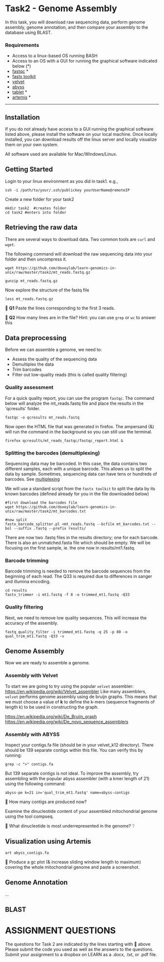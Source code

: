 # Task2 - Genome Assembly

In this task, you will download raw sequencing data, perform genome assembly, genome annotation, and then compare your assembly to the database using BLAST.

### Requirements

* Access to a linux-based OS running BASH
* Access to an OS with a GUI for running the graphical software indicated below (*)
* [fastqc](https://www.bioinformatics.babraham.ac.uk/projects/fastqc/) *
* [fastx toolkit](http://hannonlab.cshl.edu/fastx_toolkit/)
* [velvet](https://www.ebi.ac.uk/~zerbino/velvet/)
* [abyss](https://github.com/bcgsc/abyss)
* [tablet](https://ics.hutton.ac.uk/tablet/) *
* [artemis](http://sanger-pathogens.github.io/Artemis/Artemis/) *

---

## Installation

If you do not already have access to a GUI running the graphical software listed above, please install the software on your local machine. Once locally installed, you can download results off the linux server and locally visualize them on your own system.

All software used are available for Mac/Windows/Linux.

## Getting Started

Login to your linux environment as you did in task1. e.g.,

```
ssh -i /path/to/your/.ssh/publickey yourUserName@remoteIP
```

Create a new folder for your task2

```
mkdir task2  #creates folder
cd task2 #enters into folder
```

## Retrieving the raw data

There are several ways to download data. Two common tools are `curl` and `wget`.

The following command will download the raw sequencing data into your folder and then uncompress it.

```
wget https://github.com/doxeylab/learn-genomics-in-unix/raw/master/task2/mt_reads.fastq.gz

gunzip mt_reads.fastq.gz

```

Now explore the structure of the fastq file

```
less mt_reads.fastq.gz
```

:large_blue_circle: <b>Q1</b> Paste the lines corresponding to the first 3 reads.


:large_blue_circle: <b>Q2</b> How many lines are in the file? Hint: you can use `grep` or `wc` to answer this


## Data preprocessing

Before we can assemble a genome, we need to:

* Assess the quality of the sequencing data
* Demultiplex the data
* Trim barcodes
* Filter out low-quality reads (this is called quality filtering)

### Quality assessment
For a quick quality report, you can use the program `fastqc`.
The command below will analyze the mt_reads.fastq file and place the results in the 'qcresults' folder.

```
fastqc -o qcresults mt_reads.fastq
```

Now open the HTML file that was generated in firefox. The ampersand (&) will run the command in the background so you can still use the terminal.

```
firefox qcresults/mt_reads_fastqc/fastqc_report.html &
```

### Splitting the barcodes (demultiplexing)

Sequencing data may be barcoded. In this case, the data contains two different samples, each with a unique barcode.
This allows us to split the data by sample. Sometimes, sequencing data can have tens or hundreds of barcodes. See [multiplexing](https://www.illumina.com/science/technology/next-generation-sequencing/multiplex-sequencing.html)

We will use a standard script from the `fastx toolkit` to split the data by its known barcodes (defined already for you in the file downloaded below)

```
#first download the barcodes file
wget https://github.com/doxeylab/learn-genomics-in-unix/raw/master/task2/mt_barcodes.txt

#now split
fastx_barcode_splitter.pl <mt_reads.fastq --bcfile mt_barcodes.txt --bol --suffix .fastq --prefix results/
```

There are now two .fastq files in the results directory; one for each barcode.  There is also an unmatched.fasta file which should be empty.  We will be focusing on the first sample, ie. the one now in results/mt1.fastq.

### Barcode trimming

Barcode trimming is needed to remove the barcode sequences from the beginning of each read. The Q33 is required due to differences in sanger and illumina encoding.

```
cd results
fastx_trimmer -i mt1.fastq -f 8 -o trimmed_mt1.fastq -Q33
```


### Quality filtering

Next, we need to remove low quality sequences. This will increase the accuracy of the assembly.

```
fastq_quality_filter -i trimmed_mt1.fastq -q 25 -p 80 -o qual_trim_mt1.fastq -Q33 -v
```


## Genome Assembly

Now we are ready to assemble a genome. 

### Assembly with Velvet
To start we are going to try using the popular `velvet` assembler: https://en.wikipedia.org/wiki/Velvet_assembler
Like many assemblers, `velvet` performs genome assembly using de bruijn graphs. This means that we must choose a value of <b>k</b> to define the k-mers (sequence fragments of length k) to be used in constructing the graph.

https://en.wikipedia.org/wiki/De_Bruijn_graph
https://en.wikipedia.org/wiki/De_novo_sequence_assemblers



### Assembly with ABYSS

Inspect your contigs.fa file (should be in your velvet_k12 directory). There should be 139 separate contigs within this file. You can verify this by running:

```
grep -c ">" contigs.fa
```

But 139 separate contigs is not ideal. To improve the assembly, try assembling with the popular abyss assembler (with a kmer length of 21) using the following command:

```
abyss-pe k=21 in='qual_trim_mt1.fastq' name=abyss-contigs
```

:large_blue_circle: How many contigs are produced now?


Examine the dinucleotide content of your assembled mitochondrial genome using the tool compseq. 

:large_blue_circle: What dinucleotide is most underrepresented in the genome? :grey_question:


## Visualization using Artemis

```
art abyss_contigs.fa
```

:large_blue_circle: Produce a gc plot (& increase sliding window length to maximum) covering the whole mitochondrial genome and paste a screenshot.


## Genome Annotation

...

## BLAST



# ASSIGNMENT QUESTIONS

The questions for Task 2 are indicated by the lines starting with :large_blue_circle: above
Please submit the code you used as well as the answers to the questions. Submit your assignment to a dropbox on LEARN as a .docx, .txt, or .pdf file.
